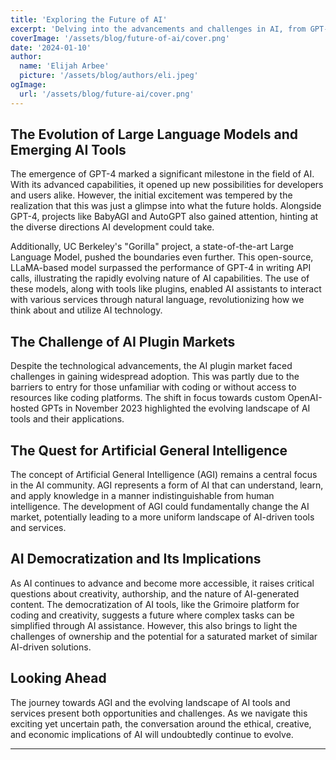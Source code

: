 ```yaml
---
title: 'Exploring the Future of AI'
excerpt: 'Delving into the advancements and challenges in AI, from GPT-4 to the quest for AGI.'
coverImage: '/assets/blog/future-of-ai/cover.png'
date: '2024-01-10'
author:
  name: 'Elijah Arbee'
  picture: '/assets/blog/authors/eli.jpeg'
ogImage:
  url: '/assets/blog/future-ai/cover.png'
---
```


## The Evolution of Large Language Models and Emerging AI Tools

The emergence of GPT-4 marked a significant milestone in the field of AI. With its advanced capabilities, it opened up new possibilities for developers and users alike. However, the initial excitement was tempered by the realization that this was just a glimpse into what the future holds. Alongside GPT-4, projects like BabyAGI and AutoGPT also gained attention, hinting at the diverse directions AI development could take.

Additionally, UC Berkeley's "Gorilla" project, a state-of-the-art Large Language Model, pushed the boundaries even further. This open-source, LLaMA-based model surpassed the performance of GPT-4 in writing API calls, illustrating the rapidly evolving nature of AI capabilities. The use of these models, along with tools like plugins, enabled AI assistants to interact with various services through natural language, revolutionizing how we think about and utilize AI technology.

## The Challenge of AI Plugin Markets

Despite the technological advancements, the AI plugin market faced challenges in gaining widespread adoption. This was partly due to the barriers to entry for those unfamiliar with coding or without access to resources like coding platforms. The shift in focus towards custom OpenAI-hosted GPTs in November 2023 highlighted the evolving landscape of AI tools and their applications.

## The Quest for Artificial General Intelligence

The concept of Artificial General Intelligence (AGI) remains a central focus in the AI community. AGI represents a form of AI that can understand, learn, and apply knowledge in a manner indistinguishable from human intelligence. The development of AGI could fundamentally change the AI market, potentially leading to a more uniform landscape of AI-driven tools and services.

## AI Democratization and Its Implications

As AI continues to advance and become more accessible, it raises critical questions about creativity, authorship, and the nature of AI-generated content. The democratization of AI tools, like the Grimoire platform for coding and creativity, suggests a future where complex tasks can be simplified through AI assistance. However, this also brings to light the challenges of ownership and the potential for a saturated market of similar AI-driven solutions.

## Looking Ahead

The journey towards AGI and the evolving landscape of AI tools and services present both opportunities and challenges. As we navigate this exciting yet uncertain path, the conversation around the ethical, creative, and economic implications of AI will undoubtedly continue to evolve.

---
